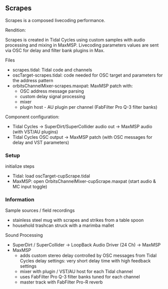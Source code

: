 ## Scrapes

Scrapes is a composed livecoding performance.

Rendition: 

Scrapes is created in Tidal Cycles using custom samples with audio processing and mixing in MaxMSP. Livecoding parameters values are sent via OSC for delay and filter bank plugins in Max.

Files  
- scrapes.tidal: Tidal code and channels
- oscTarget-scrapes.tidal: code needed for OSC target and parameters for the address pattern
- orbitsChannelMixer-scrapes.maxpat: MaxMSP patch with:
    - OSC address message parsing
    - custom delay signal processing
    - mixer
    - plugin host - AU plugin per channel (FabFilter Pro Q-3 filter banks)

Component configuration:
- Tidal Cycles -> SuperDirt/SuperCollider audio out -> MaxMSP audio (with VST/AU plugins)
- Tidal Cycles OSC output -> MaxMSP patch (with OSC messages for delay and VST parameters)

### Setup
initialize steps
- Tidal: load oscTarget-cupScrape.tidal
- MaxMSP: open OrbitsChannelMixer-cupScrape.maxpat (start audio & MC input toggle)

### Information
Sample sources / field recordings
- stainless steel mug with scrapes and strikes from a table spoon
- household trashcan struck with a marimba mallet

Sound Processing
- SuperDirt / SuperCollider -> LoopBack Audio Driver (24 Ch) -> MaxMSP
- MaxMSP
    - adds custom stereo delay controlled by OSC messages from Tidal Cycles
	    delay settings: very short delay time with high feedback settings
    - mixer with plugin / VST/AU host for each Tidal channel
	- uses FabFilter Pro Q-3 filter banks tuned for each channel
	- master track with FabFilter Pro-R reverb
